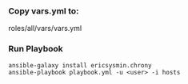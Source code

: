 ### Copy vars.yml to:
roles/all/vars/vars.yml


### Run Playbook
```shell
ansible-galaxy install ericsysmin.chrony
ansible-playbook playbook.yml -u <user> -i hosts

```
